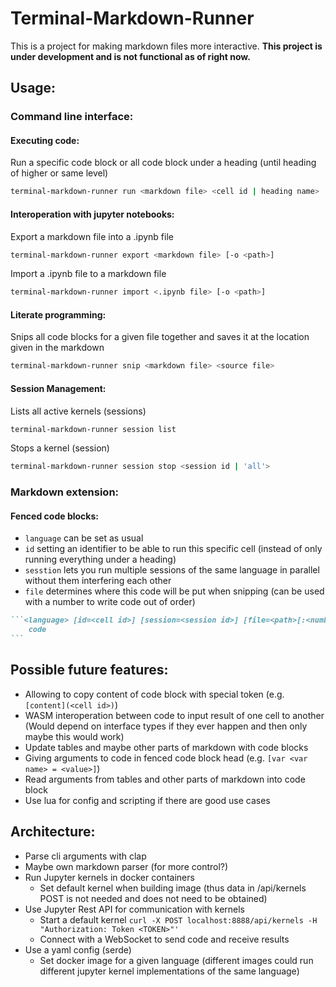 # Terminal-Markdown-Runner

This is a project for making markdown files more interactive.
**This project is under development and is not functional as of right now.**

## Usage:

### Command line interface:

#### Executing code:

Run a specific code block or all code block under a heading (until heading of higher or same level)
```sh
terminal-markdown-runner run <markdown file> <cell id | heading name>
```

#### Interoperation with jupyter notebooks:

Export a markdown file into a .ipynb file
```sh
terminal-markdown-runner export <markdown file> [-o <path>]
```

Import a .ipynb file to a markdown file
```sh
terminal-markdown-runner import <.ipynb file> [-o <path>]
```

#### Literate programming:

Snips all code blocks for a given file together and saves it at the location given in the markdown
```sh
terminal-markdown-runner snip <markdown file> <source file>
```

#### Session Management:

Lists all active kernels (sessions)
```sh
terminal-markdown-runner session list
```

Stops a kernel (session)
```sh
terminal-markdown-runner session stop <session id | 'all'>
```

### Markdown extension:

#### Fenced code blocks:

- `language` can be set as usual
- `id` setting an identifier to be able to run this specific cell (instead of only running everything under a heading)
- `sesstion` lets you run multiple sessions of the same language in parallel without them interfering each other
- `file` determines where this code will be put when snipping (can be used with a number to write code out of order)

````markdown
```<language> [id=<cell id>] [session=<session id>] [file=<path>[:<number>]]
    code
```
````

## Possible future features:

- Allowing to copy content of code block with special token (e.g. `[content](<cell id>)`)
- WASM interoperation between code to input result of one cell to another (Would depend on interface types if they ever happen and then only maybe this would work)
- Update tables and maybe other parts of markdown with code blocks
- Giving arguments to code in fenced code block head (e.g. `[var <var name> = <value>]`)
- Read arguments from tables and other parts of markdown into code block
- Use lua for config and scripting if there are good use cases

## Architecture:

- Parse cli arguments with clap
- Maybe own markdown parser (for more control?)
- Run Jupyter kernels in docker containers
    - Set default kernel when building image (thus data in /api/kernels POST is not needed and does not need to be obtained)
- Use Jupyter Rest API for communication with kernels
    - Start a default kernel `curl -X POST localhost:8888/api/kernels -H "Authorization: Token <TOKEN>"'`
    - Connect with a WebSocket to send code and receive results
- Use a yaml config (serde)
    - Set docker image for a given language (different images could run different jupyter kernel implementations of the same language)
